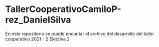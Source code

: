 # TallerCooperativoCamiloP-rez_DanielSilva
En este repositorio se puede encontar el archivo del desarrollo del taller cooperativo 2021 - 2 Electiva 2
